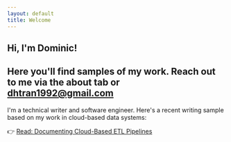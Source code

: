 ```yaml
---
layout: default
title: Welcome
---
```


## Hi, I'm Dominic! 
## Here you'll find samples of my work. Reach out to me via the about tab or dhtran1992@gmail.com

I'm a technical writer and software engineer. Here's a recent writing sample based on my work in cloud-based data systems:

👉 [Read: Documenting Cloud-Based ETL Pipelines](2025/05/14/documenting-cloud-etl.html)

